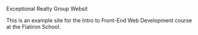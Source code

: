 Exceptional Realty Group Websit

This is an example site for the Intro to Front-End Web Development course at the Flatiron School.